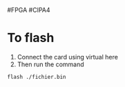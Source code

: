 #FPGA #CIPA4 
# To flash
1. Connect the card using virtual here
2. Then run the command 
```BASH
flash ./fichier.bin
```